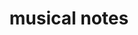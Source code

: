 ---
layout: smileys&emotion
title: musical notes
emoji: musical_notes
permalink: 🎶.html
image: assets/img/3moji/musical_notes.png
---